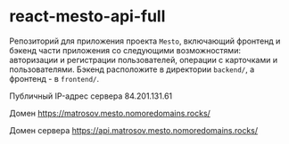 # react-mesto-api-full
Репозиторий для приложения проекта `Mesto`, включающий фронтенд и бэкенд части приложения со следующими возможностями: авторизации и регистрации пользователей, операции с карточками и пользователями. Бэкенд расположите в директории `backend/`, а фронтенд - в `frontend/`. 
  

Публичный IP-адрес сервера 84.201.131.61

Домен https://matrosov.mesto.nomoredomains.rocks/

Домен сервера https://api.matrosov.mesto.nomoredomains.rocks/

